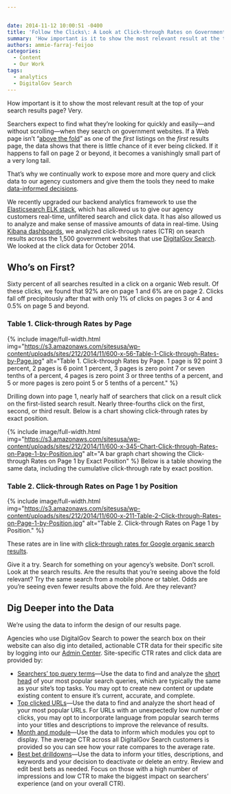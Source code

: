 ```yaml
---


date: 2014-11-12 10:00:51 -0400
title: 'Follow the Clicks\: A Look at Click-through Rates on Government Websites'
summary: 'How important is it to show the most relevant result at the top of your search results page? Very. Searchers expect to find what they&amp;#8217;re looking for quickly and easily&mdash;and without scrolling&mdash;when they search on government websites. If a Web page isn&amp;#8217;t &ldquo;above the fold&rdquo; as one of the first listings on the first results'
authors: ammie-farraj-feijoo
categories:
  - Content
  - Our Work
tags:
  - analytics
  - DigitalGov Search
---
```


How important is it to show the most relevant result at the top of your search results page? Very.

Searchers expect to find what they&#8217;re looking for quickly and easily—and without scrolling—when they search on government websites. If a Web page isn&#8217;t “[above the fold](http://moz.com/blog/life-above-and-beyond-the-fold)” as one of the _first_ listings on the _first_ results page, the data shows that there is little chance of it ever being clicked. If it happens to fall on page 2 or beyond, it becomes a vanishingly small part of a very long tail.

That&#8217;s why we continually work to expose more and more query and click data to our agency customers and give them the tools they need to make [data-informed decisions](https://keen.io/blog/99413806176/data-informed-product-design).

We recently upgraded our backend analytics framework to use the [Elasticsearch ELK stack](http://www.elasticsearch.org/overview/), which has allowed us to give our agency customers real-time, unfiltered search and click data. It has also allowed us to analyze and make sense of massive amounts of data in real-time. Using [Kibana dashboards](http://www.elasticsearch.org/overview/kibana/), we analyzed click-through rates (CTR) on search results across the 1,500 government websites that use [DigitalGov Search](http://search.WHATEVER/). We looked at the click data for October 2014.

## Who’s on First?

Sixty percent of all searches resulted in a click on a organic Web result. Of these clicks, we found that 92% are on page 1 and 6% are on page 2. Clicks fall off precipitously after that with only 1% of clicks on pages 3 or 4 and 0.5% on page 5 and beyond.

### Table 1. Click-through Rates by Page

{% include image/full-width.html img="https://s3.amazonaws.com/sitesusa/wp-content/uploads/sites/212/2014/11/600-x-56-Table-1-Click-through-Rates-by-Page.jpg" alt="Table 1. Click-through Rates by Page. 1 page is 92 point 3 percent, 2 pages is 6 point 1 percent, 3 pages is zero point 7 or seven tenths of a percent, 4 pages is zero point 3 or three tenths of a percent, and 5 or more pages is zero point 5 or 5 tenths of a percent." %}


Drilling down into page 1, nearly half of searchers that click on a result click on the first-listed search result. Nearly three-fourths click on the first, second, or third result. Below is a chart showing click-through rates by exact position.


{% include image/full-width.html img="https://s3.amazonaws.com/sitesusa/wp-content/uploads/sites/212/2014/11/600-x-345-Chart-Click-through-Rates-on-Page-1-by-Position.jpg" alt="A bar graph chart showing the Click-through Rates on Page 1 by Exact Position" %} Below is a table showing the same data, including the cumulative click-through rate by exact position.

### Table 2. Click-through Rates on Page 1 by Position

{% include image/full-width.html img="https://s3.amazonaws.com/sitesusa/wp-content/uploads/sites/212/2014/11/600-x-211-Table-2-Click-through-Rates-on-Page-1-by-Position.jpg" alt="Table 2. Click-through Rates on Page 1 by Position." %}


These rates are in line with [click-through rates for Google organic search results](http://marketingland.com/new-click-rate-study-google-organic-results-102149).

Give it a try. Search for something on your agency’s website. Don’t scroll. Look at the search results. Are the results that you’re seeing above the fold relevant? Try the same search from a mobile phone or tablet. Odds are you’re seeing even fewer results above the fold. Are they relevant?

## Dig Deeper into the Data

We’re using the data to inform the design of our results page.

Agencies who use DigitalGov Search to power the search box on their website can also dig into detailed, actionable CTR data for their specific site by logging into our [Admin Center](https://search.usa.gov/sites). Site-specific CTR rates and click data are provided by:

  * [Searchers’ top query terms](http://search.WHATEVER/manual/queries.html)—Use the data to find and analyze the [short head](http://www.searchtools.com/analysis/long-tail.html) of your most popular search queries, which are typically the same as your site&#8217;s top tasks. You may opt to create new content or update existing content to ensure it&#8217;s current, accurate, and complete.
  * [Top clicked URLs](http://search.WHATEVER/manual/clicks.html)—Use the data to find and analyze the short head of your most popular URLs. For URLs with an unexpectedly low number of clicks, you may opt to incorporate language from popular search terms into your titles and descriptions to improve the relevance of results.
  * [Month and module](http://search.WHATEVER/manual/monthly-reports.html)—Use the data to inform which modules you opt to display. The average CTR across all DigitalGov Search customers is provided so you can see how your rate compares to the average rate.
  * [Best bet drilldowns](http://search.WHATEVER/manual/best-bets-text.html)—Use the data to inform your titles, descriptions, and keywords and your decision to deactivate or delete an entry. Review and edit best bets as needed. Focus on those with a high number of impressions and low CTR to make the biggest impact on searchers&#8217; experience (and on your overall CTR).